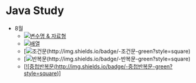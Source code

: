 # Java Study
* 8월
  - [![변수명 & 자료형](http://img.shields.io/badge/-변수명%20&%20자료형-green?style=square)](https://github.com/98jiyong/JavaStudy/blob/main/_00Variable/%EC%A0%95%EB%A6%AC%EB%85%B8%ED%8A%B8)
  - [![배열](http://img.shields.io/badge/-배열-green?style=square)](https://github.com/98jiyong/JavaStudy/blob/main/_01Array/%EC%A0%95%EB%A6%AC%EB%85%B8%ED%8A%B8)
  - [![조건문(http://img.shields.io/badge/-조건문-green?style=square)](https://github.com/98jiyong/JavaStudy/blob/main/_02If/%EC%A0%95%EB%A6%AC%EB%85%B8%ED%8A%B8)
  - [![반복문(http://img.shields.io/badge/-반복문-green?style=square)](https://github.com/98jiyong/JavaStudy/blob/main/_03Loop/%EC%A0%95%EB%A6%AC%EB%85%B8%ED%8A%B8)
  - [[![중첩반복문(http://img.shields.io/badge/-중첩반복문-green?style=square)]](https://github.com/98jiyong/JavaStudy/blob/main/_05nestedForLoops/%EC%A0%95%EB%A6%AC%EB%85%B8%ED%8A%B8)
